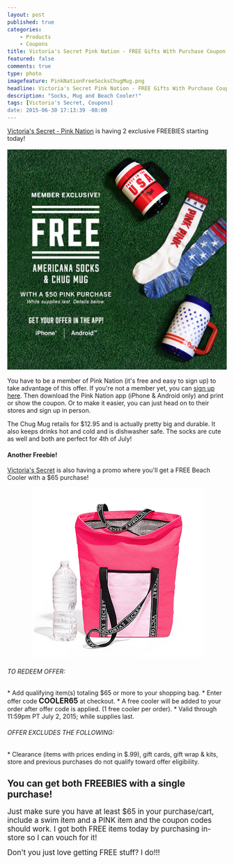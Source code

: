 ```yaml
---
layout: post
published: true
categories: 
    - Products
    - Coupons
title: Victoria's Secret Pink Nation - FREE Gifts With Purchase Coupon!
featured: false
comments: true
type: photo
imagefeature: PinkNationFreeSocksChugMug.png
headline: Victoria's Secret Pink Nation - FREE Gifts With Purchase Coupon!
description: "Socks, Mug and Beach Cooler!"
tags: [Victoria's Secret, Coupons]
date: 2015-06-30 17:13:39 -08:00
---
```


<DT><a href="https://www.victoriassecret.com/pink" target="_blank">Victoria's Secret - Pink Nation</a> is having 2 exclusive FREEBIES starting today!</DT>
<br>

<center><img src='/images/PinkNationFreeSocksChugMug.png'></center>

<p>You have to be a member of Pink Nation (it's free and easy to sign up) to take advantage of this offer. If you're not a member yet, you can <a href="https://pink.victoriassecret.com/uam/pages/createUserProfile?cm_re=130129-_-global_login-_-join_pink_nation&sourcePage=http%3A%2F%2Fpink.victoriassecret.com%2F" target="_blank">sign up here</a>. Then download the Pink Nation app (iPhone & Android only) and print or show the coupon. Or to make it easier, you can just head on to their stores and sign up in person.</p>
<p>The Chug Mug retails for $12.95 and is actually pretty big and durable. It also keeps drinks hot and cold and is dishwasher safe. The socks are cute as well and both are perfect for 4th of July!</p>

<H4>Another Freebie!</H4>

<p><a href="https://www.victoriassecret.com/" target="_blank">Victoria's Secret</a> is also having a promo where you'll get a FREE Beach Cooler with a $65 purchase!</p>

<center><img src='/images/VictoriasSecretFreeBeachCooler.png'></center>

<H6>TO REDEEM OFFER:</H6>
* Add qualifying item(s) totaling $65 or more to your shopping bag. 
* Enter offer code <big><b>COOLER65</b></big> at checkout.
* A free cooler will be added to your order after offer code is applied.  (1 free cooler per order).
* Valid through 11:59pm PT July 2, 2015; while supplies last.

<H6>OFFER EXCLUDES THE FOLLOWING:</H6>
* Clearance (items with prices ending in $.99), gift cards, gift wrap & kits, store and previous purchases do not qualify toward offer eligibility.
<br>

<H2><i class="icon-exclamation-sign"></i> You can get both FREEBIES with a single purchase!</H2> 

<big>Just make sure you have at least $65 in your purchase/cart, include a swim item and a PINK item and the coupon codes should work. I got both FREE items today by purchasing in-store so I can vouch for it!</big>

<big>Don't you just love getting FREE stuff? I do!!!</big>
